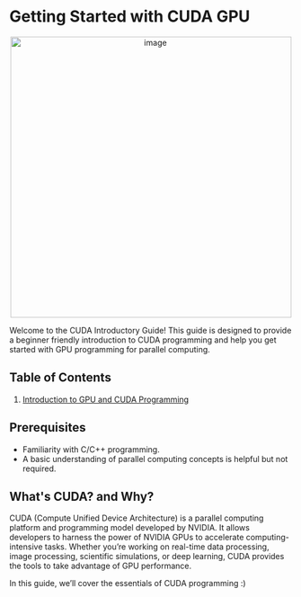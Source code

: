 # Getting Started with CUDA GPU

<div align="center">
  <img src="https://github.com/user-attachments/assets/4ba2c60e-e699-4c4c-95e2-83499593f841" alt="image" width="500">
</div>




Welcome to the CUDA Introductory Guide! 
This guide is designed to provide a beginner friendly introduction to CUDA programming and help you get started with GPU programming for parallel computing.

## Table of Contents
1. [Introduction to GPU and CUDA Programming](https://github.com/SumayyahAli/Getting_Started_with_CUDA/tree/930b7e29cefd5bf739ca00d07109c8d4c59e55de/Introduction%20to%20CUDA%20and%20GPU%20Programming)
   

## Prerequisites
- Familiarity with C/C++ programming.
- A basic understanding of parallel computing concepts is helpful but not required.

## What's CUDA? and Why?
CUDA (Compute Unified Device Architecture) is a parallel computing platform and programming model developed by NVIDIA. It allows developers to harness the power of NVIDIA GPUs to accelerate computing-intensive tasks. Whether you’re working on real-time data processing, image processing, scientific simulations, or deep learning, CUDA provides the tools to take advantage of GPU performance.

In this guide, we’ll cover the essentials of CUDA programming :) 


